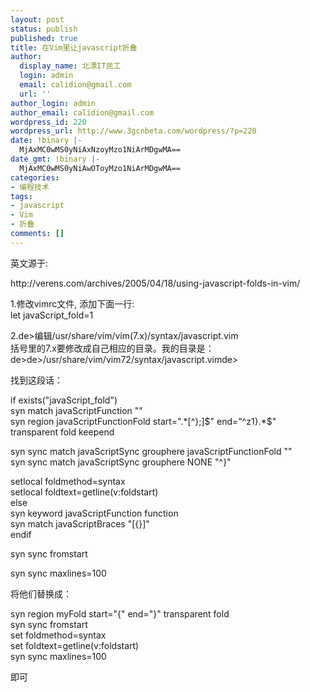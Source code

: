 ```yaml
---
layout: post
status: publish
published: true
title: 在Vim里让javascript折叠
author:
  display_name: 北漂IT民工
  login: admin
  email: calidion@gmail.com
  url: ''
author_login: admin
author_email: calidion@gmail.com
wordpress_id: 220
wordpress_url: http://www.3gcnbeta.com/wordpress/?p=220
date: !binary |-
  MjAxMC0wMS0yNiAxNzoyMzo1NiArMDgwMA==
date_gmt: !binary |-
  MjAxMC0wMS0yNiAwOToyMzo1NiArMDgwMA==
categories:
- 编程技术
tags:
- javascript
- Vim
- 折叠
comments: []
---
```

<p>英文源于:</p>
<p>http://verens.com/archives/2005/04/18/using-javascript-folds-in-vim/</p>
<p>1.修改vimrc文件, 添加下面一行:<br />
let javaScript_fold=1</p>
<p>2.de>编辑/usr/share/vim/vim(7.x)/syntax/javascript.vim<br />
括号里的7.x要修改成自己相应的目录。我的目录是：<br />
de>de>/usr/share/vim/vim72/syntax/javascript.vimde></p>
<p>找到这段话：</p>
<p>if exists("javaScript_fold")<br />
    syn match   javaScriptFunction      "<function>"<br />
    syn region  javaScriptFunctionFold  start="<function>.*[^};]$" end="^z1}.*$" transparent fold keepend</p>
<p>    syn sync match javaScriptSync       grouphere javaScriptFunctionFold "<function>"<br />
    syn sync match javaScriptSync       grouphere NONE "^}"</p>
<p>    setlocal foldmethod=syntax<br />
    setlocal foldtext=getline(v:foldstart)<br />
else<br />
    syn keyword javaScriptFunction      function<br />
    syn match   javaScriptBraces           "[{}]"<br />
endif</p>
<p>syn sync fromstart</p>
<p>syn sync maxlines=100</p>
<p>将他们替换成：</p>
<p>syn region myFold start="{" end="}" transparent fold<br />
syn sync fromstart<br />
set foldmethod=syntax<br />
set foldtext=getline(v:foldstart)<br />
syn sync maxlines=100</p>
<p>即可</p>
